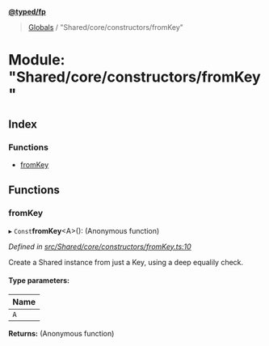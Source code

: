 **[@typed/fp](../README.md)**

> [Globals](../globals.md) / "Shared/core/constructors/fromKey"

# Module: "Shared/core/constructors/fromKey"

## Index

### Functions

* [fromKey](_shared_core_constructors_fromkey_.md#fromkey)

## Functions

### fromKey

▸ `Const`**fromKey**\<A>(): (Anonymous function)

*Defined in [src/Shared/core/constructors/fromKey.ts:10](https://github.com/TylorS/typed-fp/blob/41076ce/src/Shared/core/constructors/fromKey.ts#L10)*

Create a Shared instance from just a Key, using a deep equalily check.

#### Type parameters:

Name |
------ |
`A` |

**Returns:** (Anonymous function)

